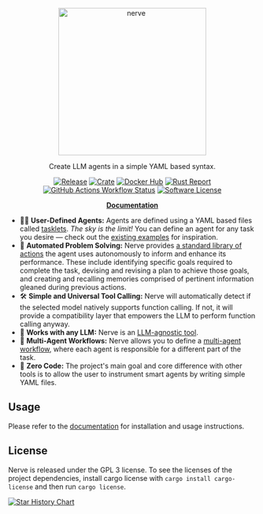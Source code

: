 <p align="center">
    <img src="assets/logo.svg" alt="nerve" width="300" align='center'/>
</p>

<p align="center">
  Create LLM agents in a simple YAML based syntax.
</p>

<p align="center">
  <a href="https://github.com/dreadnode/nerve/releases/latest"><img alt="Release" src="https://img.shields.io/github/release/dreadnode/nerve.svg?style=flat-square"></a>
  <a href="https://crates.io/crates/nerve-ai"><img alt="Crate" src="https://img.shields.io/crates/v/nerve-ai.svg"></a>
  <a href="https://hub.docker.com/r/dreadnode/nerve"><img alt="Docker Hub" src="https://img.shields.io/docker/v/dreadnode/nerve?logo=docker"></a>
  <a href="https://rust-reportcard.xuri.me/report/github.com/dreadnode/nerve"><img alt="Rust Report" src="https://rust-reportcard.xuri.me/badge/github.com/dreadnode/nerve"></a>
  <a href="#"><img alt="GitHub Actions Workflow Status" src="https://img.shields.io/github/actions/workflow/status/dreadnode/nerve/test.yml"></a>
  <a href="https://github.com/dreadnode/nerve/blob/master/LICENSE.md"><img alt="Software License" src="https://img.shields.io/badge/license-GPL3-brightgreen.svg?style=flat-square"></a>
</p>

<p align="center">
    <strong>
        <a href="https://github.com/dreadnode/nerve/blob/main/docs/index.md" target="_blank">
            Documentation
        </a>
    </strong>
</p>

- 🧑‍💻 **User-Defined Agents:** Agents are defined using a YAML based files called [tasklets](https://github.com/dreadnode/nerve/blob/main/docs/tasklets.md). _The sky is the limit!_ You can define an agent for any task you desire — check out the [existing examples](https://github.com/dreadnode/nerve/tree/main/examples) for inspiration.
- 🧠 **Automated Problem Solving:** Nerve provides [a standard library of actions](https://github.com/dreadnode/nerve/blob/main/docs/namespaces.md) the agent uses autonomously to inform and enhance its performance. These include identifying specific goals required to complete the task, devising and revising a plan to achieve those goals, and creating and recalling memories comprised of pertinent information gleaned during previous actions.
- 🛠️ **Simple and Universal Tool Calling:** Nerve will automatically detect if the selected model natively supports function calling. If not, it will provide a compatibility layer that empowers the LLM to perform function calling anyway.
- 🤖 **Works with any LLM:** Nerve is an [LLM-agnostic tool](https://github.com/dreadnode/nerve/blob/main/docs/index.md#llm-support).
- 🤝 **Multi-Agent Workflows:** Nerve allows you to define a [multi-agent workflow](https://github.com/dreadnode/nerve/blob/main/docs/workflows.md), where each agent is responsible for a different part of the task.
- 💯 **Zero Code:** The project's main goal and core difference with other tools is to allow the user to instrument smart agents by writing simple YAML files.

## Usage

Please refer to the [documentation](https://github.com/dreadnode/nerve/blob/main/docs/index.md) for installation and usage instructions.

## License

Nerve is released under the GPL 3 license. To see the licenses of the project dependencies, install cargo license with `cargo install cargo-license` and then run `cargo license`.

[![Star History Chart](https://api.star-history.com/svg?repos=dreadnode/nerve&type=Date)](https://star-history.com/#dreadnode/nerve&Date)
